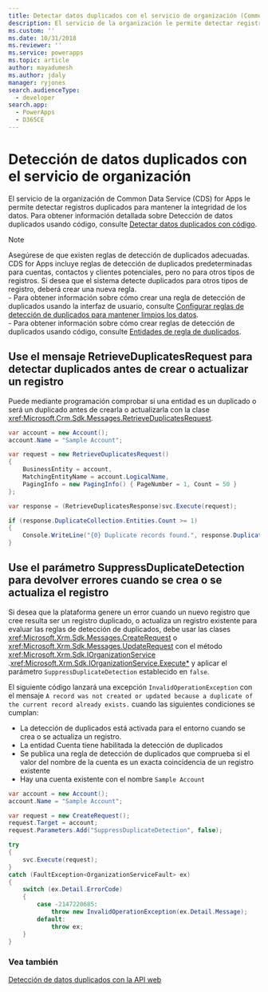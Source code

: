 ```yaml
---
title: Detectar datos duplicados con el servicio de organización (Common Data Service para aplicaciones) | Microsoft Docs
description: El servicio de la organización le permite detectar registros duplicados en Common Data Service (CDS) for Apps para mantener la integridad de los datos.
ms.custom: ''
ms.date: 10/31/2018
ms.reviewer: ''
ms.service: powerapps
ms.topic: article
author: mayadumesh
ms.author: jdaly
manager: ryjones
search.audienceType:
  - developer
search.app:
  - PowerApps
  - D365CE
---
```

# <a name="detect-duplicate-data-using-the-organization-service"></a>Detección de datos duplicados con el servicio de organización

El servicio de la organización de Common Data Service (CDS) for Apps le permite detectar registros duplicados para mantener la integridad de los datos. Para obtener información detallada sobre Detección de datos duplicados usando código, consulte [Detectar datos duplicados con código](../detect-duplicate-data-with-code.md). 

> [!NOTE]
> Asegúrese de que existen reglas de detección de duplicados adecuadas. CDS for Apps incluye reglas de detección de duplicados predeterminadas para cuentas, contactos y clientes potenciales, pero no para otros tipos de registros. Si desea que el sistema detecte duplicados para otros tipos de registro, deberá crear una nueva regla. <br/>- Para obtener información sobre cómo crear una regla de detección de duplicados usando la interfaz de usuario, consulte [Configurar reglas de detección de duplicados para mantener limpios los datos](/dynamics365/customer-engagement/admin/set-up-duplicate-detection-rules-keep-data-clean).<br/>- Para obtener información sobre cómo crear reglas de detección de duplicados usando código, consulte [Entidades de regla de duplicados](../duplicaterule-entities.md).


## <a name="use-retrieveduplicatesrequest-message-to-detect-duplicates-before-you-create-or-update-record"></a>Use el mensaje RetrieveDuplicatesRequest para detectar duplicados antes de crear o actualizar un registro

Puede mediante programación comprobar si una entidad es un duplicado o será un duplicado antes de crearla o actualizarla con la clase <xref:Microsoft.Crm.Sdk.Messages.RetrieveDuplicatesRequest>.

```csharp
var account = new Account();
account.Name = "Sample Account";

var request = new RetrieveDuplicatesRequest()
{
    BusinessEntity = account,
    MatchingEntityName = account.LogicalName,
    PagingInfo = new PagingInfo() { PageNumber = 1, Count = 50 }
};

var response = (RetrieveDuplicatesResponse)svc.Execute(request);

if (response.DuplicateCollection.Entities.Count >= 1)
{
    Console.WriteLine("{0} Duplicate records found.", response.DuplicateCollection.Entities.Count);
}
```

## <a name="use-suppressduplicatedetection-parameter-to-throw-errors-when-you-create-or-update-record"></a>Use el parámetro SuppressDuplicateDetection para devolver errores cuando se crea o se actualiza el registro

Si desea que la plataforma genere un error cuando un nuevo registro que cree resulta ser un registro duplicado, o actualiza un registro existente para evaluar las reglas de detección de duplicados, debe usar las clases <xref:Microsoft.Xrm.Sdk.Messages.CreateRequest> o <xref:Microsoft.Xrm.Sdk.Messages.UpdateRequest> con el método <xref:Microsoft.Xrm.Sdk.IOrganizationService> .<xref:Microsoft.Xrm.Sdk.IOrganizationService.Execute*> y aplicar el parámetro `SuppressDuplicateDetection` establecido en `false`.

El siguiente código lanzará una excepción `InvalidOperationException` con el mensaje `A record was not created or updated because a duplicate of the current record already exists.` cuando las siguientes condiciones se cumplan:

- La detección de duplicados está activada para el entorno cuando se crea o se actualiza un registro.
- La entidad Cuenta tiene habilitada la detección de duplicados
- Se publica una regla de detección de duplicados que comprueba si el valor del nombre de la cuenta es un exacta coincidencia de un registro existente
- Hay una cuenta existente con el nombre `Sample Account`

```csharp
var account = new Account();
account.Name = "Sample Account";

var request = new CreateRequest();
request.Target = account;
request.Parameters.Add("SuppressDuplicateDetection", false);

try
{
    svc.Execute(request);
}
catch (FaultException<OrganizationServiceFault> ex)
{
    switch (ex.Detail.ErrorCode)
    {
        case -2147220685:
            throw new InvalidOperationException(ex.Detail.Message);
        default:
            throw ex;
    }
}
```

### <a name="see-also"></a>Vea también
[Detección de datos duplicados con la API web](../webapi/manage-duplicate-detection-create-update.md)


